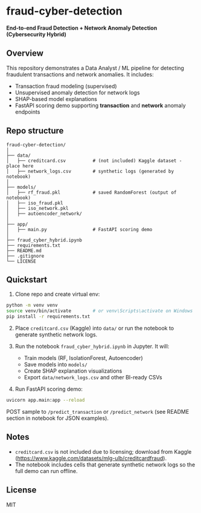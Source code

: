 # fraud-cyber-detection

**End-to-end Fraud Detection + Network Anomaly Detection (Cybersecurity Hybrid)**

## Overview
This repository demonstrates a Data Analyst / ML pipeline for detecting fraudulent transactions and network anomalies. It includes:
- Transaction fraud modeling (supervised)
- Unsupervised anomaly detection for network logs
- SHAP-based model explanations
- FastAPI scoring demo supporting **transaction** and **network** anomaly endpoints

## Repo structure
```
fraud-cyber-detection/
│
├── data/
│   ├── creditcard.csv          # (not included) Kaggle dataset - place here
│   ├── network_logs.csv        # synthetic logs (generated by notebook)
│
├── models/
│   ├── rf_fraud.pkl            # saved RandomForest (output of notebook)
│   ├── iso_fraud.pkl
│   ├── iso_network.pkl
│   ├── autoencoder_network/
│
├── app/
│   ├── main.py                 # FastAPI scoring demo
│
├── fraud_cyber_hybrid.ipynb
├── requirements.txt
├── README.md
├── .gitignore
└── LICENSE
```

## Quickstart

1. Clone repo and create virtual env:
```bash
python -m venv venv
source venv/bin/activate        # or venv\Scripts\activate on Windows
pip install -r requirements.txt
```

2. Place `creditcard.csv` (Kaggle) into `data/` or run the notebook to generate synthetic network logs.

3. Run the notebook `fraud_cyber_hybrid.ipynb` in Jupyter. It will:
   - Train models (RF, IsolationForest, Autoencoder)
   - Save models into `models/`
   - Create SHAP explanation visualizations
   - Export `data/network_logs.csv` and other BI-ready CSVs

4. Run FastAPI scoring demo:
```bash
uvicorn app.main:app --reload
```
POST sample to `/predict_transaction` or `/predict_network` (see README section in notebook for JSON examples).

## Notes
- `creditcard.csv` is not included due to licensing; download from Kaggle (https://www.kaggle.com/datasets/mlg-ulb/creditcardfraud).
- The notebook includes cells that generate synthetic network logs so the full demo can run offline.

## License
MIT
